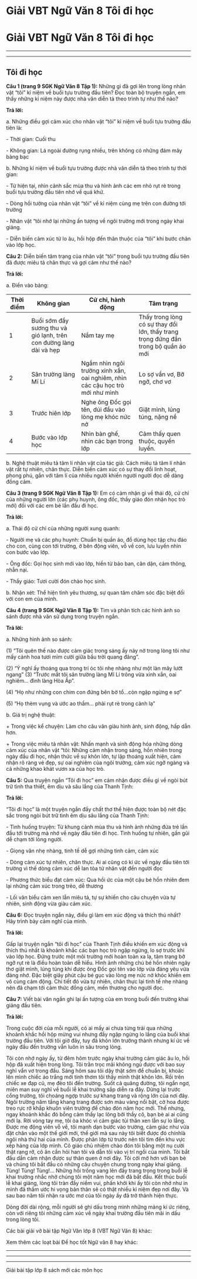 # Giải VBT Ngữ Văn 8 Tôi đi học

# Giải VBT Ngữ Văn 8 Tôi đi học

* * *

* * *

## Tôi đi học

**Câu 1 (trang 9 SGK Ngữ Văn 8 Tập 1):** Những gì đã gợi lên trong lòng nhân vật “tôi” kỉ niệm về buổi tựu trường đầu tiên? Đọc toàn bộ truyện ngắn, em thấy những kỉ niệm này được nhà văn diễn tả theo trình tự như thế nào? 

**Trả lời:**

a. Những điều gợi cảm xúc cho nhân vật “tôi” kỉ niệm về buổi tựu trường đầu tiên là:

\- Thời gian: Cuối thu

\- Không gian: Lá ngoài đường rụng nhiều, trên không có những đám mây bàng bạc

b. Những kỉ niệm về buổi tựu trường được nhà văn diễn tả theo trình tự thời gian:

\- Từ hiện tại, nhìn cảnh sắc mùa thu và hình ảnh các em nhỏ rụt rè trong buổi tựu trường đầu tiên nhớ về quá khứ.

\- Dòng hồi tưởng của nhân vật “tôi” về kỉ niệm cùng mẹ trên con đường tới trường

\- Nhân vật “tôi nhớ lại những ấn tượng về ngôi trường mới trong ngày khai giảng.

\- Diễn biến cảm xúc từ lo âu, hồi hộp đến thân thuộc của “tôi” khi bước chân vào lớp học.

**Câu 2:** Diễn biến tâm trạng của nhân vật “tôi” trong buổi tựu trường đầu tiên đã được miêu tả chân thực và gợi cảm như thế nào? 

**Trả lời:**

a. Điền vào bảng:

Thời điểm | Không gian | Cử chỉ, hành động | Tâm trạng  
---|---|---|---  
1 | Buổi sớm đầy sương thu và gió lạnh, trên con đường làng dài và hẹp | Nắm tay mẹ | Thấy trong lòng có sự thay đổi lớn, thấy trang trọng đứng đắn trong bộ quần áo mới  
2 | Sân trường làng Mĩ Lí | Ngắm nhìn ngôi trường xinh xắn, oai nghiêm, nhìn các cậu học trò mới như mình | Lo sợ vẩn vơ, Bỡ ngỡ, chơ vơ  
3 | Trước hiên lớp | Nghe ông Đốc gọi tên, dúi đầu vào lòng mẹ khóc nức nở | Giật mình, lúng túng, nặng nề  
4 | Bước vào lớp học | Nhìn bàn ghế, nhìn các bạn trong lớp | Cảm thấy quen thuộc, quyến luyến.  
  
b. Nghệ thuật miêu tả tâm lí nhân vật của tác giả: Cách miêu tả tâm lí nhân vật rất tự nhiên, chân thực. Diễn biến cảm xúc có sự thay đổi linh hoạt, phong phú, gắn với tâm lí của nhiều người khiến người người đọc dễ dàng đồng cảm.

**Câu 3 (trang 9 SGK Ngữ Văn 8 Tập 1):** Em có cảm nhận gì về thái độ, cử chỉ của những người lớn (các phụ huynh, ông đốc, thầy giáo đón nhận học trò mới) đối với các em bé lần đầu đi học. 

**Trả lời:**

a. Thái độ cử chỉ của những người xung quanh:

\- Người mẹ và các phụ huynh: Chuẩn bị quần áo, đồ dùng học tập chu đáo cho con, cùng con tới trường, ở bên động viên, vỗ về con, lưu luyến nhìn con bước vào lớp.

\- Ông đốc: Gọi học sinh mới vào lớp, hiền từ bảo ban, căn dặn, cảm thông, nhẫn nại.

\- Thầy giáo: Tươi cười đón chào học sinh.

b. Nhận xét: Thể hiện tình yêu thương, sự quan tâm chăm sóc đặc biệt đối với con em của mình.

**Câu 4 (trang 9 SGK Ngữ Văn 8 Tập 1):** Tìm và phân tích các hình ảnh so sánh được nhà văn sử dụng trong truyện ngắn. 

**Trả lời:**

a. Những hình ảnh so sánh:

(1) “Tôi quên thế nào được cảm giác trong sáng ấy nảy nở trong lòng tôi như mấy cánh hoa tươi mỉm cười giữa bầu trời quang đãng”.

(2) “Ý nghĩ ấy thoáng qua trong trí óc tôi nhẹ nhàng như một làn mây lướt ngang” (3) “Trước mắt tôi sân trường làng Mĩ Lí trông vừa xinh xắn, oai nghiêm... đình làng Hòa Ấp”.

(4) “Họ như những con chim con đứng bên bờ tổ...còn ngập ngừng e sợ”

(5) “Họ thèm vụng và ước ao thầm... phải rụt rè trong cảnh lạ”

b. Giá trị nghệ thuật:

\+ Trong việc kể chuyện: Làm cho câu văn giàu hình ảnh, sinh động, hấp dẫn hơn.

\+ Trong việc miêu tả nhân vật: Nhấn mạnh và sinh động hóa những dòng cảm xúc của nhân vật “tôi: Những cảm nhận trong sáng, hồn nhiên trong ngày đầu đi học, nhận thức về sự khôn lớn, tự lập thoáng xuất hiện, cảm nhận rõ ràng vẻ đẹp, sự oai nghiêm của ngôi trường, cảm xúc ngỡ ngàng và cả những khao khát vươn xa của học trò.

**Câu 5:** Qua truyện ngắn “Tôi đi học” em cảm nhận được điều gì về ngòi bút trữ tình tha thiết, êm dịu và sâu lắng của Thanh Tịnh:

**Trả lời:**

“Tôi đi học” là một truyện ngắn đầy chất thơ thể hiện được toàn bộ nét đặc sắc trong ngòi bút trữ tình êm dịu sâu lắng của Thanh Tịnh:

\- Tình huống truyện: Từ khung cảnh mùa thu và hình ảnh những đứa trẻ lần đầu tới trường mà nhớ về ngày đầu tiên đi học. Tình huống tự nhiên, gần gũi dễ chạm tới lòng người.

\- Giọng văn nhẹ nhàng, tinh tế dễ gợi những tình cảm, cảm xúc

\- Dòng cảm xúc tự nhiên, chân thực. Ai ai cũng có kí ức về ngày đầu tiên tới trường vì thế dòng cảm xúc dễ lan tỏa từ nhân vật đến người đọc

\- Phương thức biểu đạt cảm xúc: Qua hồi ức của một cậu bé hồn nhiên đem lại những cảm xúc trong trẻo, dễ thương

\- Lối văn biểu cảm xen lẫn miêu tả, tự sự khiến cho câu chuyện vừa tự nhiên, sinh động vừa giàu cảm xúc.

**Câu 6:** Đọc truyện ngắn này, điều gì làm em xúc động và thích thú nhất? Hãy trình bày cảm nghĩ của mình. 

**Trả lời:**

Gấp lại truyện ngắn “tôi đi học” của Thanh Tịnh điều khiến em xúc động và thích thú nhất là khoảnh khắc các bạn học trò ngập ngừng, lo sợ trước khi vào lớp học. Đứng trước một môi trường mới hoàn toàn xa lạ, tâm trạng bỡ ngỡ rụt rè là điều hoàn toàn dễ hiểu. Hình ảnh những chú bé hồn nhiên ngây thơ giật mình, lúng túng khi được ông Đốc gọi tên vào lớp vừa đáng yêu vừa đáng nhớ. Đặc biệt giây phút cậu bé gục vào lòng mẹ nức nở khóc khiến em vô cùng cảm động. Chi tiết đó vừa tự nhiên, chân thực lại tinh tế nhẹ nhàng nên đã chạm tới cảm thức đồng cảm, mến thương cho người đọc.

**Câu 7:** Viết bài văn ngắn ghi lại ấn tượng của em trong buổi đến trường khai giảng đầu tiên.

**Trả lời:**

Trong cuộc đời của mỗi người, có ai mấy ai chưa từng trải qua những khoảnh khắc hồi hộp mừng vui nhưng đầy ngập ngừng lo lắng của buổi khai trường đầu tiên. Với tôi giờ đây, tuy đã khôn lớn trưởng thành nhưng kí ức về ngày đầu đến trường vẫn luôn in sâu trong lòng.

Tôi còn nhớ ngày ấy, từ đêm hôm trước ngày khai trường cảm giác âu lo, hồi hộp đã xuất hiện trong lòng. Tôi trằn trọc mãi không ngủ được với bao suy nghĩ vẩn vơ trong đầu. Sáng hôm sau tôi dậy thật sớm để chuẩn bị, khoác lên mình chiếc áo trắng mới tinh thơm tôi thấy mình thật khôn lớn. Rồi trên chiếc xe đạp cũ, mẹ đèo tôi đến trường. Suốt cả quãng đường, tôi ngẩn ngơ, miên man suy nghĩ về buổi lễ khai trường sắp diễn ra đây. Dừng lại trước cổng trường, tôi choáng ngợp trước sự khang trang và rộng lớn của nơi đây. Ngôi trường năm tầng khang trang được sơn màu vàng nổi bật, cờ hoa được treo rực rỡ khắp khuôn viên trường để chào đón năm học mới. Thế nhưng, ngay khoảnh khắc đó bỗng cảm thấy lạc lõng bởi thầy cô, bạn bè ai ai cũng mới lạ. Rời vòng tay mẹ, tôi òa khóc vì cảm giác tủi thân xen lẫn sự lo lắng. Được mẹ động viên vỗ về, tôi mạnh dạn bước vào trường, cảm giác như vừa đặt chân vào một thế giới mới, thế giới mà sau này tôi biết được đó chínhlà ngôi nhà thứ hai của mình. Được phân lớp từ trước nên tôi tìm đến khu vực xếp hàng của lớp mình. Cô giáo chủ nhiệm chào đón tôi bằng một nụ cười thật rạng rỡ, cô ân cần hỏi han tôi và dẫn tôi vào vị trí ngồi của mình. Tôi bắt đầu dần cảm nhận được sự thân quen ở nơi đây. Tôi cởi mở hơn với bạn bè và chúng tôi bắt đầu có những câu chuyện chung trong ngày khai giảng. Tùng! Tùng! Tùng!... Những hồi trống vang lên đầy trang trọng trong buổi lễ khai trường nhắc nhở chúng tôi một năm học mới đã bắt đầu. Kết thúc buổi lễ khai giảng, lòng tôi tràn đầy niềm vui, phấn khởi khi ấy tôi còn nhớ như in mình đã thầm ước hi vọng bản thân sẽ có thật nhiều kỉ niệm đẹp nơi đây. Và sau bao năm tôi nhận ra ước mơ của tôi ngày ấy đã trở thành hiện thực.

Dòng đời dài rộng, mỗi người sẽ ghi dấu trong mình những mảng kí ức riêng, còn với riêng tôi những cảm xúc về ngày khai trường đầu tiên mãi in dấu trong lòng tôi.

Các bài giải vở bài tập Ngữ Văn lớp 8 (VBT Ngữ Văn 8) khác:

Xem thêm các loạt bài Để học tốt Ngữ văn 8 hay khác:

* * *

* * *

* * *

Giải bài tập lớp 8 sách mới các môn học
